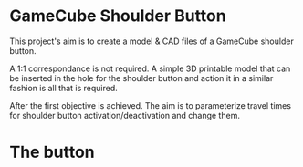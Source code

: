 # GameCube Shoulder Button

This project's aim is to create a model & CAD files of a GameCube shoulder button. 

A 1:1 correspondance is not required. A simple 3D printable model that can be inserted in the hole for the shoulder button and action it in a similar fashion is all that is required.

After the first objective is achieved. The aim is to parameterize travel times for shoulder button activation/deactivation and change them.

# The button

